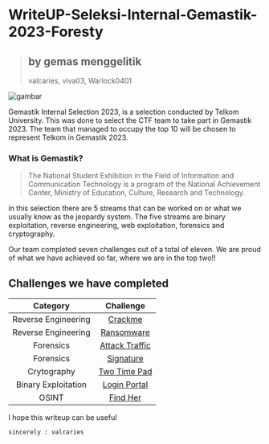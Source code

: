 # WriteUP-Seleksi-Internal-Gemastik-2023-Foresty
>## by gemas menggelitik
>valcaries, viva03, Warlock0401

![gambar](https://github.com/Valcar-ies/WriteUP-Seleksi-Internal-Gemastik-2023-Foresty/assets/84186470/722c3c89-68e6-4635-8a66-dcaadf1edcfb)

Gemastik Internal Selection 2023, is a selection conducted by Telkom University. This was done to select the CTF team to take part in Gemastik 2023. The team that managed to occupy the top 10 will be chosen to represent Telkom in Gemastik 2023. 

### What is Gemastik?

>The National Student Exhibition in the Field of Information and Communication Technology is a program of the National Achievement Center, Ministry of Education, Culture, Research and Technology.

in this selection there are 5 streams that can be worked on or what we usually know as the jeopardy system. The five streams are binary exploitation, reverse engineering, web exploitation, forensics and cryptography.

Our team completed seven challenges out of a total of eleven.
We are proud of what we have achieved so far, where we are in the top two!!

## Challenges we have completed 

|Category|Challenge|
|:------:|:-------:|
|Reverse Engineering|[Crackme](https://github.com/Valcar-ies/WriteUP-Seleksi-Internal-Gemastik-2023-Foresty/blob/main/reverse%20engineering/Crackme.md)|
|Reverse Engineering|[Ransomware](https://github.com/Valcar-ies/WriteUP-Seleksi-Internal-Gemastik-2023-Foresty/blob/main/reverse%20engineering/Ransomware.md)|
|Forensics|[Attack Traffic](https://github.com/Valcar-ies/WriteUP-Seleksi-Internal-Gemastik-2023-Foresty/blob/main/forensics/Attack%20Traffic.md)|
|Forensics|[Signature](https://github.com/Valcar-ies/WriteUP-Seleksi-Internal-Gemastik-2023-Foresty/blob/main/forensics/Signature.md)|
|Crytography|[Two Time Pad](https://github.com/Valcar-ies/WriteUP-Seleksi-Internal-Gemastik-2023-Foresty/blob/main/cryptography/Two%20Time%20Pad.md)|
|Binary Exploitation|[Login Portal](https://github.com/Valcar-ies/WriteUP-Seleksi-Internal-Gemastik-2023-Foresty/blob/main/binary%20exploitation/Login%20Portal.md)|
|OSINT|[Find Her](https://github.com/Valcar-ies/WriteUP-Seleksi-Internal-Gemastik-2023-Foresty/blob/main/osint/Find%20HEr.md?plain=1)|

I hope this writeup can be useful
```
sincerely : valcaries
```
